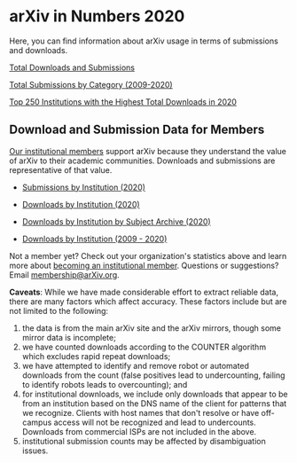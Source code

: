 # arXiv in Numbers 2020

Here, you can find information about arXiv usage in terms of submissions and downloads.

[Total Downloads and Submissions](None)

[Total Submissions by Category (2009-2020)](submission_category_by_year.md)

[Top 250 Institutions with the Highest Total Downloads in 2020](2020_downloads_top_250_institutions.md)


## Download and Submission Data for Members

[Our institutional members](../../about/ourmembers.md) support arXiv because they understand the value of arXiv to their academic communities. Downloads and submissions are representative of that value.

* [Submissions by Institution (2020)](2020_institution_submissions.md)
 
* [Downloads by Institution (2020)](2020_institution_downloads.md)

* [Downloads by Institution by Subject Archive (2020)](2020_institution_downloads_by_archive.md)

* [Downloads by Institution (2009 - 2020)](2020_institution_downloads_by_year.md)


Not a member yet? Check out your organization's statistics above and learn more about [becoming an institutional member](../../about/membership.md). Questions or suggestions? Email [membership@arXiv.org](mailto:membership@arXiv.org).


**Caveats**: While we have made considerable effort to extract reliable data, there are many factors which affect accuracy. These factors include but are not limited to the following:
1) the data is from the main arXiv site and the arXiv mirrors, though some mirror data is incomplete;
2) we have counted downloads according to the COUNTER algorithm which excludes rapid repeat downloads;
3) we have attempted to identify and remove robot or automated downloads from the count (false positives lead to undercounting, failing to identify robots leads to overcounting); and
4) for institutional downloads, we include only downloads that appear to be from an institution based on the DNS name of the client for patterns that we recognize. Clients with host names that don't resolve or have off-campus access will not be recognized and lead to undercounts. Downloads from commercial ISPs are not included in the above.
5) institutional submission counts may be affected by disambiguation issues.
